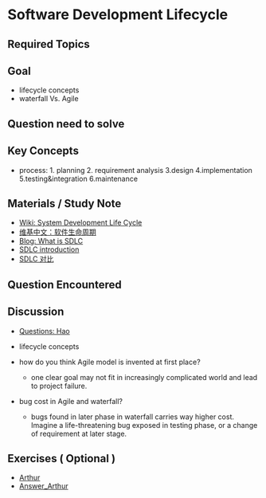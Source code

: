 # **Software Development Lifecycle**

## **Required Topics**

## **Goal**

- lifecycle concepts
- waterfall Vs. Agile

## **Question need to solve**


## **Key Concepts**
- process: 1. planning 2. requirement analysis 3.design 4.implementation 5.testing&integration 6.maintenance

## **Materials / Study Note**

- [Wiki: System Development Life Cycle](https://en.wikipedia.org/wiki/Systems_development_life_cycle)
- [维基中文：软件生命周期](https://zh.wikipedia.org/wiki/%E7%B3%BB%E7%BB%9F%E5%8F%91%E5%B1%95%E7%94%9F%E5%91%BD%E5%91%A8%E6%9C%9F)
- [Blog: What is SDLC](https://stackify.com/what-is-sdlc/)
- [SDLC introduction](https://blog.csdn.net/kuangwt1988/article/details/55044520)
- [SDLC 对比](https://blog.csdn.net/kuangwt1988/article/details/55188049)
  
## **Question Encountered**


## **Discussion**

- [Questions: Hao](assets/question_Hao.js)
- lifecycle concepts

-  how do you think Agile model is invented at first place?
    - one clear goal may not fit in increasingly complicated world and lead to project failure.
- bug cost in Agile and waterfall?
    - bugs found in later phase in waterfall carries way higher cost. Imagine a life-threatening bug exposed in testing phase, or a change of requirement at later stage.

## **Exercises** ( Optional )
- [Arthur](assets/Question_Arthur.js)
- [Answer_Arthur](assets/Answer_Arthur.js)